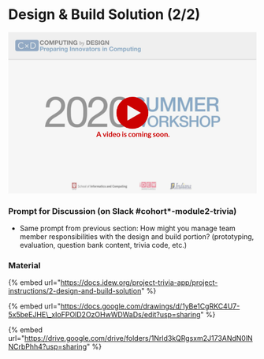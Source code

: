 # Design & Build Solution \(2/2\)

![](../../.gitbook/assets/vidcoming-welcome.png)

### Prompt for Discussion \(on Slack \#cohort\*-module2-trivia\)

* Same prompt from previous section: How might you manage team member responsibilities with the design and build portion? \(prototyping, evaluation, question bank content, trivia code,  etc.\)

### Material

{% embed url="https://docs.idew.org/project-trivia-app/project-instructions/2-design-and-build-solution" %}

{% embed url="https://docs.google.com/drawings/d/1yBe1CgRKC4U7-5x5beEJHE\_xIoFPOlD2OzOHwWDWaDs/edit?usp=sharing" %}

{% embed url="https://drive.google.com/drive/folders/1Nrld3kQRgsxm2J173ANdN0lNNCrbPhh4?usp=sharing" %}



